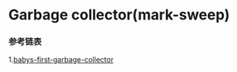# Garbage collector(mark-sweep)

### 参考链表
1.[babys-first-garbage-collector](https://journal.stuffwithstuff.com/2013/12/08/babys-first-garbage-collector/)